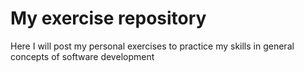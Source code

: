 # My exercise repository

Here I will post my personal exercises to practice my skills in general concepts of software development
